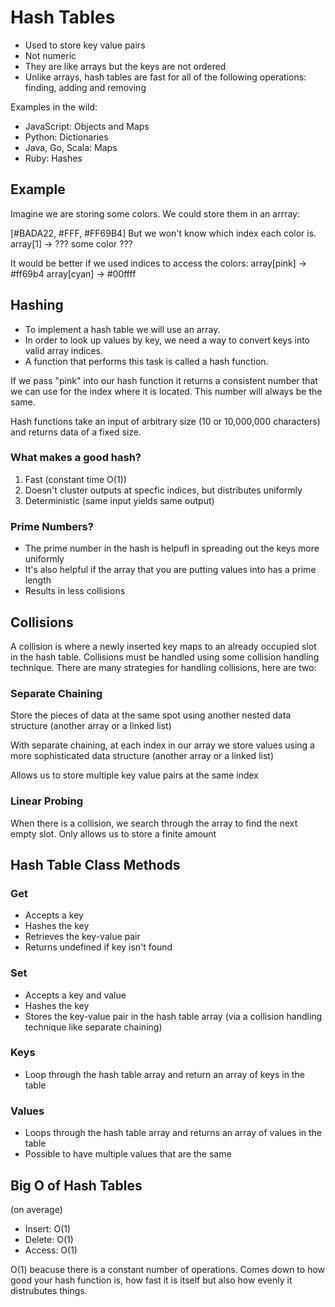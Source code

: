 # Hash Tables

-   Used to store key value pairs
-   Not numeric
-   They are like arrays but the keys are not ordered
-   Unlike arrays, hash tables are fast for all of the following operations: finding, adding and removing

Examples in the wild:

-   JavaScript: Objects and Maps
-   Python: Dictionaries
-   Java, Go, Scala: Maps
-   Ruby: Hashes

## Example

Imagine we are storing some colors.
We could store them in an arrray:

[#BADA22, #FFF, #FF69B4]
But we won't know which index each color is.
array[1] -> ??? some color ???

It would be better if we used indices to access the colors:
array[pink] -> #ff69b4
array[cyan] -> #00ffff

## Hashing

-   To implement a hash table we will use an array.
-   In order to look up values by key, we need a way to convert keys into valid array indices.
-   A function that performs this task is called a hash function.

If we pass "pink" into our hash function it returns a consistent number that we can use for the index where it is located. This number will always be the same.

Hash functions take an input of arbitrary size (10 or 10,000,000 characters) and returns data of a fixed size.

### What makes a good hash?

1. Fast (constant time O(1))
2. Doesn't cluster outputs at specfic indices, but distributes uniformly
3. Deterministic (same input yields same output)

### Prime Numbers?

-   The prime number in the hash is helpufl in spreading out the keys more uniformly
-   It's also helpful if the array that you are putting values into has a prime length
-   Results in less collisions

## Collisions

A collision is where a newly inserted key maps to an already occupied slot in the hash table. Collisions must be handled using some collision handling technique.
There are many strategies for handling collisions, here are two:

### Separate Chaining

Store the pieces of data at the same spot using another nested data structure (another array or a linked list)

With separate chaining, at each index in our array we store values using a more sophisticated data structure (another array or a linked list)

Allows us to store multiple key value pairs at the same index

### Linear Probing

When there is a collision, we search through the array to find the next empty slot.
Only allows us to store a finite amount

## Hash Table Class Methods

### Get

-   Accepts a key
-   Hashes the key
-   Retrieves the key-value pair
-   Returns undefined if key isn't found

### Set

-   Accepts a key and value
-   Hashes the key
-   Stores the key-value pair in the hash table array (via a collision handling technique like separate chaining)

### Keys

-   Loop through the hash table array and return an array of keys in the table

### Values

-   Loops through the hash table array and returns an array of values in the table
-   Possible to have multiple values that are the same

## Big O of Hash Tables

(on average)

-   Insert: O(1)
-   Delete: O(1)
-   Access: O(1)

O(1) beacuse there is a constant number of operations.
Comes down to how good your hash function is, how fast it is itself but also how evenly it distrubutes things.
